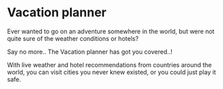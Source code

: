# Vacation planner
Ever wanted to go on an adventure somewhere in the world, but were not quite sure of the weather conditions or hotels? 
<p> Say no more.. The Vacation planner has got you covered..!
<p> With live weather and hotel recommendations from countries around the world, you can visit cities you never knew existed, or you could just play it safe.
